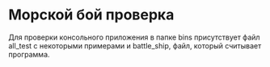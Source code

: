# Морской бой проверка
Для проверки консольного приложения в папке bins присутствует файл all_test с некоторыми примерами и battle_ship, файл, который считывает программа.
